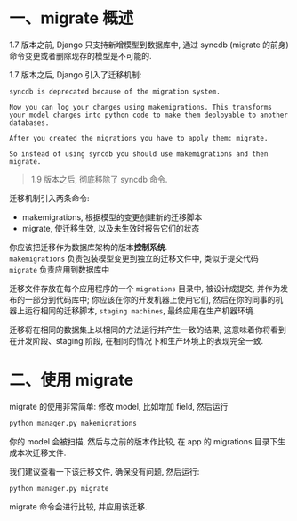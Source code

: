 # 一、migrate 概述

1.7 版本之前, Django 只支持新增模型到数据库中, 通过 syncdb (migrate 的前身) 命令变更或者删除现存的模型是不可能的.

1.7 版本之后, Django 引入了迁移机制:

```
syncdb is deprecated because of the migration system.

Now you can log your changes using makemigrations. This transforms your model changes into python code to make them deployable to another databases.

After you created the migrations you have to apply them: migrate.

So instead of using syncdb you should use makemigrations and then migrate.
```

> 1.9 版本之后, 彻底移除了 syncdb 命令.

迁移机制引入两条命令:

- makemigrations, 根据模型的变更创建新的迁移脚本
- migrate, 使迁移生效, 以及未生效时报告它们的状态

你应该把迁移作为数据库架构的版本**控制系统**.<br>
`makemigrations` 负责包装模型变更到独立的迁移文件中, 类似于提交代码<br>
`migrate` 负责应用到数据库中

迁移文件存放在每个应用程序的一个 `migrations` 目录中, 被设计成提交, 并作为发布的一部分到代码库中; 你应该在你的开发机器上使用它们, 然后在你的同事的机器上运行相同的迁移脚本, `staging machines`, 最终应用在生产机器环境.

迁移将在相同的数据集上以相同的方法运行并产生一致的结果, 这意味着你将看到在开发阶段、staging 阶段, 在相同的情况下和生产环境上的表现完全一致.

# 二、使用 migrate

migrate 的使用非常简单: 修改 model, 比如增加 field, 然后运行

```python
python manager.py makemigrations
```

你的 model 会被扫描, 然后与之前的版本作比较, 在 app 的 migrations 目录下生成本次迁移文件.

我们建议查看一下该迁移文件, 确保没有问题, 然后运行:

```python
python manager.py migrate
```

migrate 命令会进行比较, 并应用该迁移.
